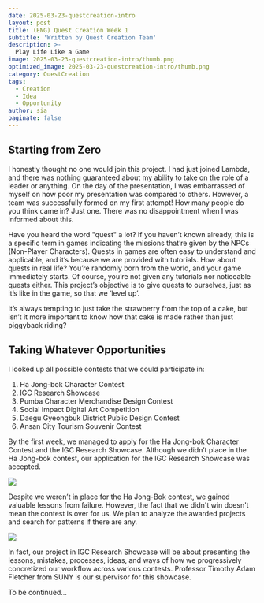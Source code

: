 ```yaml
---
date: 2025-03-23-questcreation-intro
layout: post
title: (ENG) Quest Creation Week 1
subtitle: 'Written by Quest Creation Team'
description: >-
  Play Life Like a Game
image: 2025-03-23-questcreation-intro/thumb.png
optimized_image: 2025-03-23-questcreation-intro/thumb.png
category: QuestCreation
tags:
  - Creation 
  - Idea 
  - Opportunity
author: sia
paginate: false
---
```


## Starting from Zero

I honestly thought no one would join this project. I had just joined Lambda, and there was nothing guaranteed about my ability to take on the role of a leader or anything. On the day of the presentation, I was embarrassed of myself on how poor my presentation was compared to others. However, a team was successfully formed on my first attempt! How many people do you think came in? Just one. There was no disappointment when I was informed about this.

Have you heard the word "quest" a lot? If you haven’t known already, this is a specific term in games indicating the missions that’re given by the NPCs (Non-Player Characters). Quests in games are often easy to understand and applicable, and it’s because we are provided with tutorials. How about quests in real life? You’re randomly born from the world, and your game immediately starts. Of course, you’re not given any tutorials nor noticeable quests either. This project’s objective is to give quests to ourselves, just as it’s like in the game, so that we ‘level up’.

It’s always tempting to just take the strawberry from the top of a cake, but isn’t it more important to know how that cake is made rather than just piggyback riding?

## Taking Whatever Opportunities

I looked up all possible contests that we could participate in:
1. Ha Jong-bok Character Contest
2. IGC Research Showcase
3. Pumba Character Merchandise Design Contest
4. Social Impact Digital Art Competition
5. Daegu Gyeongbuk District Public Design Contest
6. Ansan City Tourism Souvenir Contest

By the first week, we managed to apply for the Ha Jong-bok Character Contest and the IGC Research Showcase. Although we didn’t place in the Ha Jong-bok contest, our application for the IGC Research Showcase was accepted.

![]({{site.url}}/assets/img/2025-03-23-questcreation-intro/figure1.png)

Despite we weren’t in place for the Ha Jong-Bok contest, we gained valuable lessons from failure. However, the fact that we didn't win doesn't mean the contest is over for us. We plan to analyze the awarded projects and search for patterns if there are any.

![]({{site.url}}/assets/img/2025-03-23-questcreation-intro/figure2.png)

In fact, our project in IGC Research Showcase will be about presenting the lessons, mistakes, processes, ideas, and ways of how we progressively concretized our workflow across various contests. Professor Timothy Adam Fletcher from SUNY is our supervisor for this showcase.

To be continued…
